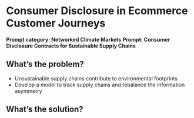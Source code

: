# Consumer Disclosure in Ecommerce Customer Journeys

**Prompt category: Networked Climate Markets**
**Prompt: Consumer Disclosure Contracts for Sustainable Supply Chains**

## What’s the problem?
- Unsustainable supply chains contribute to environmental footprints
- Develop a model to track supply chains and rebalance the information asymmetry 

## What’s the solution?
